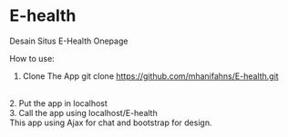 # E-health
Desain Situs E-Health Onepage

How to use:
1. Clone The App
git clone https://github.com/mhanifahns/E-health.git
<br>
2. Put the app in localhost
<br>
3. Call the app using localhost/E-health
<br>
This app using Ajax for chat and bootstrap for design.


